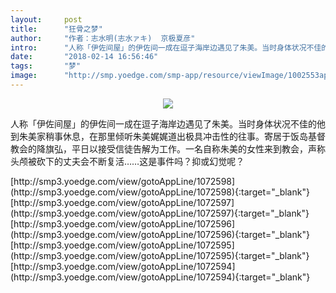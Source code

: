 ```yaml
---
layout:     post
title:      "狂骨之梦"
author:     "作者：志水明(志水ァキ)  京极夏彦"
intro:      "人称「伊佐间屋」的伊佐间一成在逗子海岸边遇见了朱美。当时身体状况不佳的他到朱美家稍事休息，在那里倾听朱美娓娓道出极具冲击性的往事。寄居于饭岛基督教会的降旗弘，平日以接受信徒告解为工作。一名自称朱美的女性来到教会，声称头颅被砍下的丈夫会不断复活……这是事件吗？抑或幻觉呢？"
date:       "2018-02-14 16:56:46"
tags:       "梦"
image:      "http://smp.yoedge.com/smp-app/resource/viewImage/1002553appline.png"
---
```

<div style="text-align: center">
<p><img src="http://smp.yoedge.com/smp-app/resource/viewImage/1002553appline.png"/></p>
</div>
<p class="post-meta">
<span>人称「伊佐间屋」的伊佐间一成在逗子海岸边遇见了朱美。当时身体状况不佳的他到朱美家稍事休息，在那里倾听朱美娓娓道出极具冲击性的往事。寄居于饭岛基督教会的降旗弘，平日以接受信徒告解为工作。一名自称朱美的女性来到教会，声称头颅被砍下的丈夫会不断复活……这是事件吗？抑或幻觉呢？</span>
</p>
[http://smp3.yoedge.com/view/gotoAppLine/1072598](http://smp3.yoedge.com/view/gotoAppLine/1072598){:target="_blank"}
[http://smp3.yoedge.com/view/gotoAppLine/1072597](http://smp3.yoedge.com/view/gotoAppLine/1072597){:target="_blank"}
[http://smp3.yoedge.com/view/gotoAppLine/1072596](http://smp3.yoedge.com/view/gotoAppLine/1072596){:target="_blank"}
[http://smp3.yoedge.com/view/gotoAppLine/1072595](http://smp3.yoedge.com/view/gotoAppLine/1072595){:target="_blank"}
[http://smp3.yoedge.com/view/gotoAppLine/1072594](http://smp3.yoedge.com/view/gotoAppLine/1072594){:target="_blank"}


